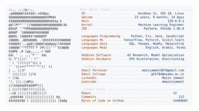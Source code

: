 <picture>
  <source srcset="https://raw.githubusercontent.com/mmazinjameel/mmazinjameel/main/dark_mode.svg?v=1755598315" media="(prefers-color-scheme: dark)">
  <img src="https://raw.githubusercontent.com/mmazinjameel/mmazinjameel/main/light_mode.svg?v=1755598315">
</picture>
